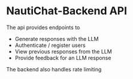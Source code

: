 # NautiChat-Backend API

The api provides endpoints to

- Generate responses with the LLM
- Authenticate / register users
- View previous responses from the LLM
- Provide feedback for an LLM response

The backend also handles rate limiting
